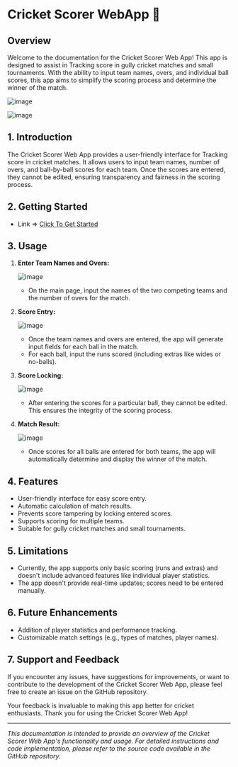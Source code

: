 # Cricket Scorer WebApp 🏏

## Overview
Welcome to the documentation for the Cricket Scorer Web App! This app is designed to assist in Tracking score in gully cricket matches and small tournaments. With the ability to input team names, overs, and individual ball scores, this app aims to simplify the scoring process and determine the winner of the match.

![image](https://github.com/Ramprasadmanna/Cricket-Scorer/assets/97107928/e5e1ab32-5c61-4309-87df-c67aa5b39975)

![image](https://github.com/Indian/Cricket-Scorer/assets/97107928/2fb1a96b-47cb-4151-8deb-938dc80666cd)


## 1. Introduction

The Cricket Scorer Web App provides a user-friendly interface for Tracking score in cricket matches. It allows users to input team names, number of overs, and ball-by-ball scores for each team. Once the scores are entered, they cannot be edited, ensuring transparency and fairness in the scoring process.

## 2. Getting Started
- Link => [Click To Get Started](https://Indian.github.io/Cricket-Scorer/)

## 3. Usage

1. **Enter Team Names and Overs:**
   
   ![image](https://github.com/Indiana/Cricket-Scorer/assets/97107928/9d64889e-3610-4b68-a1c4-2549b2bcffa8)

   - On the main page, input the names of the two competing teams and the number of overs for the match.
   
2. **Score Entry:**
   
    ![image](https://github.com/Indian/Cricket-Scorer/assets/97107928/5c68f819-ad79-4944-a544-c81e5e07cf49)

   - Once the team names and overs are entered, the app will generate input fields for each ball in the match.
   - For each ball, input the runs scored (including extras like wides or no-balls).
   
3. **Score Locking:**
   
    ![image](https://github.com/Indian/Cricket-Scorer/assets/97107928/1b57d6ae-9d2f-46e9-8620-f247e4180c98)
  
   - After entering the scores for a particular ball, they cannot be edited. This ensures the integrity of the scoring process.

4. **Match Result:**
   
   ![image](https://github.com/Indian/Cricket-Scorer/assets/97107928/b2b90465-5037-4645-ae96-4780cc1e1189)

   - Once scores for all balls are entered for both teams, the app will automatically determine and display the winner of the match.

## 4. Features

- User-friendly interface for easy score entry.
- Automatic calculation of match results.
- Prevents score tampering by locking entered scores.
- Supports scoring for multiple teams.
- Suitable for gully cricket matches and small tournaments.

## 5. Limitations

- Currently, the app supports only basic scoring (runs and extras) and doesn't include advanced features like individual player statistics.
- The app doesn't provide real-time updates; scores need to be entered manually.

## 6. Future Enhancements

- Addition of player statistics and performance tracking.
- Customizable match settings (e.g., types of matches, player names).

## 7. Support and Feedback

If you encounter any issues, have suggestions for improvements, or want to contribute to the development of the Cricket Scorer Web App, please feel free to create an issue on the GitHub repository.

Your feedback is invaluable to making this app better for cricket enthusiasts. Thank you for using the Cricket Scorer Web App!

---

*This documentation is intended to provide an overview of the Cricket Scorer Web App's functionality and usage. For detailed instructions and code implementation, please refer to the source code available in the GitHub repository.*

